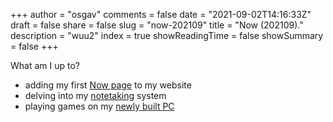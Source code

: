 +++
author = "osgav"
comments = false
date = "2021-09-02T14:16:33Z"
draft = false
share = false
slug = "now-202109"
title = "Now (202109)."
description = "wuu2"
index = true
showReadingTime = false
showSummary = false
+++

What am I up to? 

- adding my first [Now page](https://nownownow.com/about) to my website
- delving into my [notetaking](/tags/notetaking.html) system
- playing games on my [newly built PC](/tags/pc-build-project.html)


